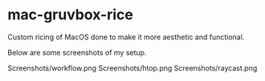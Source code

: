 # mac-gruvbox-rice
Custom ricing of MacOS done to make it more aesthetic and functional.

Below are some screenshots of my setup.

Screenshots/workflow.png
Screenshots/htop.png
Screenshots/raycast.png
